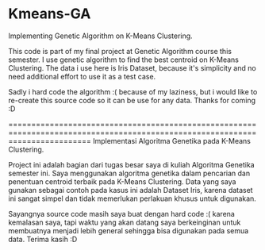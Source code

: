 # Kmeans-GA

Implementing Genetic Algorithm on K-Means Clustering.

This code is part of my final project at Genetic Algorithm course this semester.
I use genetic algorithm to find the best centroid on K-Means Clustering. The data i use here is Iris Dataset, because it's simplicity and no need additional effort to use it as a test case.

Sadly i hard code the algorithm :( because of my laziness, but i would like to re-create this source code so it can be use for any data.
Thanks for coming :D

==============================================================================================================================
Implementasi Algoritma Genetika pada K-Means Clustering.

Project ini adalah bagian dari tugas besar saya di kuliah Algoritma Genetika semester ini.
Saya menggunakan algoritma genetika dalam pencarian dan penentuan centroid terbaik pada K-Means Clustering. Data yang saya gunakan sebagai contoh pada kasus ini adalah Dataset Iris, karena dataset ini sangat simpel dan tidak memerlukan perlakuan khusus untuk digunakan.

Sayangnya source code masih saya buat dengan hard code :( karena kemalasan saya, tapi waktu yang akan datang saya berkeinginan untuk membuatnya menjadi lebih general sehingga bisa digunakan pada semua data.
Terima kasih :D
